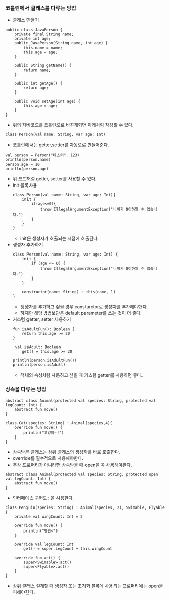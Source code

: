 ### 코틀린에서 클래스를 다루는 방법
- 클래스 만들기
```
public class JavaPerson {
    private final String name;
    private int age;
    public JavaPerson(String name, int age) {
        this.name = name;
        this.age = age;
    }

    public String getName() {
        return name;
    }

    public int getAge() {
        return age;
    }

    public void setAge(int age) {
        this.age = age;
    }
}
```
- 위의 자바코드를 코틀린으로 바꾸게되면 아래처럼 작성할 수 있다.
```
class Person(val name: String, var age: Int)
```
- 코틀린에서는 getter,setter를 자동으로 만들어준다.
```
val person = Person("테스터", 123)
println(person.name)
person.age = 10
println(person.age)
```
- 위 코드처럼 getter, setter를 사용할 수 있다.
- init 블록사용
    ```
    class Person(val name: String, var age: Int){
        init {
            if(age<=0){
                throw IllegalArgumentException("나이가 0이하일 수 업습니다.")
            }
        }
    }
    ```
    - init은 생성자가 호출되는 시점에 호출된다.
- 생성자 추가하기
    ```
    class Person(val name: String, var age: Int) {
        init {
            if (age <= 0) {
                throw IllegalArgumentException("나이가 0이하일 수 업습니다.")
            }
        }

        constructor(name: String) : this(name, 1)
    }
    ```
    - 생성자를 추가하고 싶을 경우 consturctor로 생성자를 추가해야한다.
    - 하지만 해당 방법보단은 default parameter를 쓰는 것이 더 좋다.
- 커스텀 getter, setter 사용하기
    ```
    fun isAdultFun(): Boolean {
        return this.age >= 20
    }

     val isAdult: Boolean
        get() = this.age >= 20
    ```
    ```
    println(person.isAdultFun())
    println(person.isAdult)
    ```
    - 객체의 속성처럼 사용하고 싶을 때 커스텀 getter를 사용하면 좋다.


### 상속을 다루는 방법
```
abstract class Animal(protected val species: String, protected val legCount: Int) {
    abstract fun move()
}
```
```
class Cat(species: String) : Animal(species,4){
    override fun move() {
        println("고양이~!")
    }
}
```
- 상속받은 클래스는 상위 클래스의 생성자를 바로 호출한다.
- override를 필수적으로 사용해야한다.
- 추상 프로퍼티가 아니라면 상속받을 때 open을 꼭 사용해야한다.
```
abstract class Animal(protected val species: String, protected open val legCount: Int) {
    abstract fun move()
}
```
- 인터페이스 구현도 : 을 사용한다.
```
class Penguin(species: String) : Animal(species, 2), Swimable, Flyable {
    private val wingCount: Int = 2

    override fun move() {
        println("펭귄~")
    }

    override val legCount: Int
        get() = super.legCount + this.wingCount

    override fun act() {
        super<Swimable>.act()
        super<Flyable>.act()
    }
}
```
- 상위 클래스 설계할 때 생성자 또는 초기화 블록에 사용되는 프로퍼티에는 open을 피해야한다.